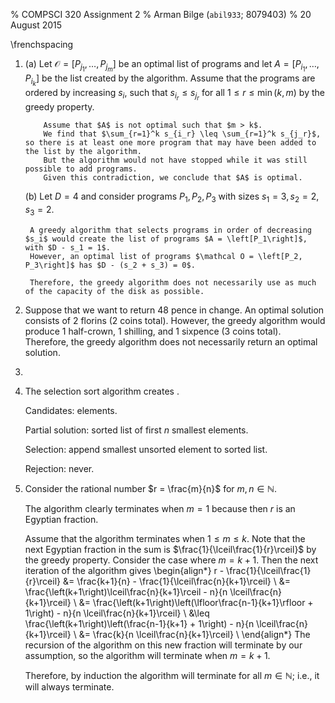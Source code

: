 % COMPSCI 320 Assignment 2
% Arman Bilge (`abil933`\; 8079403)
% 20 August 2015

\frenchspacing

1. (a) Let $\mathcal O = \left[P_{j_1}, \ldots, P_{j_m}\right]$ be an optimal list of programs and let $A = \left[P_{i_1}, \ldots, P_{i_k}\right]$ be the list created by the algorithm.
       Assume that the programs are ordered by increasing $s_i$, such that $s_{i_r} \leq s_{j_r}$ for all $1 \leq r \leq \min{\left(k, m\right)}$ by the greedy property.

           Assume that $A$ is not optimal such that $m > k$.
           We find that $\sum_{r=1}^k s_{i_r} \leq \sum_{r=1}^k s_{j_r}$, so there is at least one more program that may have been added to the list by the algorithm.
           But the algorithm would not have stopped while it was still possible to add programs.
           Given this contradiction, we conclude that $A$ is optimal.

    (b) Let $D = 4$ and consider programs $P_1, P_2, P_3$ with sizes $s_1 = 3, s_2 = 2, s_3 = 2$.

        A greedy algorithm that selects programs in order of decreasing $s_i$ would create the list of programs $A = \left[P_1\right]$, with $D - s_1 = 1$.
        However, an optimal list of programs $\mathcal O = \left[P_2, P_3\right]$ has $D - (s_2 + s_3) = 0$.

        Therefore, the greedy algorithm does not necessarily use as much of the capacity of the disk as possible.

2. Suppose that we want to return 48 pence in change.
    An optimal solution consists of 2 florins (2 coins total).
    However, the greedy algorithm would produce 1 half-crown, 1 shilling, and 1 sixpence (3 coins total).
    Therefore, the greedy algorithm does not necessarily return an optimal solution.

3.

4. The selection sort algorithm creates .

    Candidates: elements.

    Partial solution: sorted list of first $n$ smallest elements.

    Selection: append smallest unsorted element to sorted list.

    Rejection: never.

5. Consider the rational number $r = \frac{m}{n}$ for $m,n \in \mathbb N$.

    The algorithm clearly terminates when $m = 1$ because then $r$ is an Egyptian fraction.

    Assume that the algorithm terminates when $1 \leq m \leq k$.
    Note that the next Egyptian fraction in the sum is $\frac{1}{\lceil\frac{1}{r}\rceil}$ by the greedy property.
    Consider the case where $m = k+1$.
    Then the next iteration of the algorithm gives
    \begin{align*}
        r - \frac{1}{\lceil\frac{1}{r}\rceil} &= \frac{k+1}{n} - \frac{1}{\lceil\frac{n}{k+1}\rceil} \\
        &= \frac{\left(k+1\right)\lceil\frac{n}{k+1}\rceil - n}{n \lceil\frac{n}{k+1}\rceil} \\
        &= \frac{\left(k+1\right)\left(\lfloor\frac{n-1}{k+1}\rfloor + 1\right) - n}{n \lceil\frac{n}{k+1}\rceil} \\
        &\leq \frac{\left(k+1\right)\left(\frac{n-1}{k+1} + 1\right) - n}{n \lceil\frac{n}{k+1}\rceil} \\
        &= \frac{k}{n \lceil\frac{n}{k+1}\rceil} \\
    \end{align*}
    The recursion of the algorithm on this new fraction will terminate by our assumption, so the algorithm will terminate when $m = k+1$.

    Therefore, by induction the algorithm will terminate for all $m \in \mathbb N$; i.e., it will always terminate.